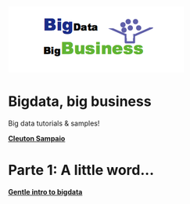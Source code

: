 ![](./bigdatabigbusiness.png)

# Bigdata, big business

Big data tutorials & samples!

[**Cleuton Sampaio**](https://github.com/cleuton)

# Parte 1: A little word...
[**Gentle intro to bigdata**](./alittleword)


